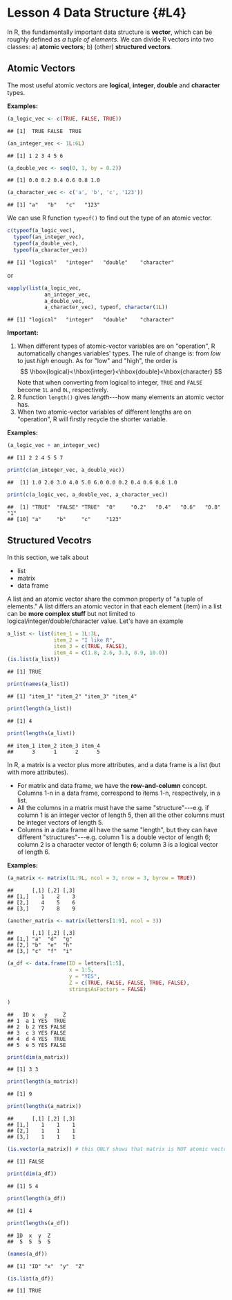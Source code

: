 # Lesson 4 Data Structure {#L4}

In R, the fundamentally important data structure is **vector**, which can be roughly defined as *a tuple of elements.* We can divide R vectors into two classes: a) **atomic vectors**; b) (other) **structured vectors**.

## Atomic Vectors

The most useful atomic vectors are **logical**, **integer**, **double** and **character** types.

**Examples:**

```r
(a_logic_vec <- c(TRUE, FALSE, TRUE))
```

```
## [1]  TRUE FALSE  TRUE
```

```r
(an_integer_vec <- 1L:6L)
```

```
## [1] 1 2 3 4 5 6
```

```r
(a_double_vec <- seq(0, 1, by = 0.2))
```

```
## [1] 0.0 0.2 0.4 0.6 0.8 1.0
```

```r
(a_character_vec <- c('a', 'b', 'c', '123'))
```

```
## [1] "a"   "b"   "c"   "123"
```

We can use R function `typeof()` to find out the type of an atomic vector.

```r
c(typeof(a_logic_vec), 
  typeof(an_integer_vec), 
  typeof(a_double_vec),
  typeof(a_character_vec))
```

```
## [1] "logical"   "integer"   "double"    "character"
```
or

```r
vapply(list(a_logic_vec, 
            an_integer_vec, 
            a_double_vec, 
            a_character_vec), typeof, character(1L))
```

```
## [1] "logical"   "integer"   "double"    "character"
```

**Important:**

1. When different types of atomic-vector variables are on "operation", R automatically changes variables' types. The rule of change is: from *low* to just *high* enough. As for "low" and "high", the order is
$$
\hbox{logical}<\hbox{integer}<\hbox{double}<\hbox{character}
$$
Note that when converting from logical to integer, `TRUE` and `FALSE` become `1L` and `0L`, respectively.
1. R function `length()` gives *length*---how many elements an atomic vector has.
1. When two atomic-vector variables of different lengths are on "operation", R will firstly recycle the shorter variable. 

**Examples:**

```r
(a_logic_vec + an_integer_vec)
```

```
## [1] 2 2 4 5 5 7
```

```r
print(c(an_integer_vec, a_double_vec))
```

```
##  [1] 1.0 2.0 3.0 4.0 5.0 6.0 0.0 0.2 0.4 0.6 0.8 1.0
```

```r
print(c(a_logic_vec, a_double_vec, a_character_vec))
```

```
##  [1] "TRUE"  "FALSE" "TRUE"  "0"     "0.2"   "0.4"   "0.6"   "0.8"   "1"    
## [10] "a"     "b"     "c"     "123"
```

## Structured Vecotrs

In this section, we talk about

- list
- matrix
- data frame

A list and an atomic vector share the common property of "a tuple of elements." A list differs an atomic vector in that each element (item) in a list can be **more complex stuff** but not limited to logical/integer/double/character value. Let's have an example

```r
a_list <- list(item_1 = 1L:3L,
               item_2 = "I like R",
               item_3 = c(TRUE, FALSE),
               item_4 = c(1.8, 2.6, 3.3, 8.9, 10.0))
(is.list(a_list))
```

```
## [1] TRUE
```

```r
print(names(a_list))
```

```
## [1] "item_1" "item_2" "item_3" "item_4"
```

```r
print(length(a_list))
```

```
## [1] 4
```

```r
print(lengths(a_list))
```

```
## item_1 item_2 item_3 item_4 
##      3      1      2      5
```

In R, a matrix is a vector plus more attributes, and a data frame is a list (but with more attributes). 

- For matrix and data frame, we have the **row-and-column** concept. Columns 1-n in a data frame, correspond to items 1-n, respectively, in a list.
- All the columns in a matrix must have the same "structure"---e.g. if column 1 is an integer vector of length 5, then all the other columns must be integer vectors of length 5.
- Columns in a data frame all have the same "length", but they can have different "structures"---e.g. column 1 is a double vector of length 6; column 2 is a character vector of length 6; column 3 is a logical vector of length 6.

**Examples:**

```r
(a_matrix <- matrix(1L:9L, ncol = 3, nrow = 3, byrow = TRUE))
```

```
##      [,1] [,2] [,3]
## [1,]    1    2    3
## [2,]    4    5    6
## [3,]    7    8    9
```

```r
(another_matrix <- matrix(letters[1:9], ncol = 3))
```

```
##      [,1] [,2] [,3]
## [1,] "a"  "d"  "g" 
## [2,] "b"  "e"  "h" 
## [3,] "c"  "f"  "i"
```

```r
(a_df <- data.frame(ID = letters[1:5],
                    x = 1:5,
                    y = "YES",
                    Z = c(TRUE, FALSE, FALSE, TRUE, FALSE),
                    stringsAsFactors = FALSE)
  
)
```

```
##   ID x   y     Z
## 1  a 1 YES  TRUE
## 2  b 2 YES FALSE
## 3  c 3 YES FALSE
## 4  d 4 YES  TRUE
## 5  e 5 YES FALSE
```

```r
print(dim(a_matrix))
```

```
## [1] 3 3
```

```r
print(length(a_matrix))
```

```
## [1] 9
```

```r
print(lengths(a_matrix))
```

```
##      [,1] [,2] [,3]
## [1,]    1    1    1
## [2,]    1    1    1
## [3,]    1    1    1
```

```r
(is.vector(a_matrix)) # this ONLY shows that matrix is NOT atomic vector
```

```
## [1] FALSE
```

```r
print(dim(a_df))
```

```
## [1] 5 4
```

```r
print(length(a_df))
```

```
## [1] 4
```

```r
print(lengths(a_df))
```

```
## ID  x  y  Z 
##  5  5  5  5
```

```r
(names(a_df))
```

```
## [1] "ID" "x"  "y"  "Z"
```

```r
(is.list(a_df))
```

```
## [1] TRUE
```

